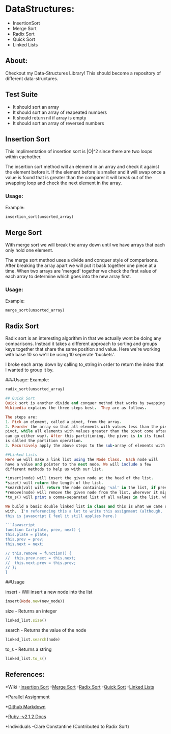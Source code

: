 # DataStructures:
* InsertionSort
* Merge Sort
* Radix Sort
* Quick Sort
* Linked Lists

## About:
Checkout my Data-Structures Library!
This should become a repository of different data-structures.

## Test Suite
  * It should sort an array
  * It should sort an array of reapeated numbers
  * It should return nil if array is empty
  * It should sort an array of reversed numbers

## Insertion Sort
This implimentation of insertion sort is |O|^2 since there
are two loops within eachother.

The insertion sort method will an element in an array and check it
against the element before it.  If the element before is smaller and it will swap
once a value is found that is greater than the comparer it will break out of the swapping loop
and check the next element in the array.
### Usage:
  Example:
  ```Ruby
  insertion_sort(unsorted_array)
  ```

## Merge Sort
With merge sort we will break the array down until
we have arrays that each only hold one element.

The merge sort method uses a divide and conquer style of comparisons. After breaking the
array apart we will put it back together one piece at a time.  When two arrays are
'merged' together we check the first value of each array to determine which goes into the
new array first.

### Usage:
  Example:
  ```Ruby
  merge_sort(unsorted_array)
  ```

## Radix Sort
Radix sort is an interesting algorithm in that we actually wont be
doing any comparisons. Instead it takes a different approach to sorting
and groups keys together that share the same position and
value.
Here we're working with base 10 so we'll be using 10 seperate 'buckets'.

I broke each array down by calling to_string in order to return the
index that I wanted to group it by.

###Usage:
  Example:
  ```Ruby
  radix_sort(unsorted_array)

## Quick Sort
Quick sort is another divide and conquer method that works by swapping values. I believe
Wikipedia explains the three steps best.  They are as follows.

The steps are:
1. Pick an element, called a pivot, from the array.
2. Reorder the array so that all elements with values less than the pivot come before the
pivot, while all elements with values greater than the pivot come after it (equal values
can go either way). After this partitioning, the pivot is in its final position. This
is called the partition operation.
3. Recursively apply the above steps to the sub-array of elements with smaller values and separately to the sub-array of elements with greater values.

##Linked Lists
Here we will make a link list using the Node Class.  Each node will
have a value and pointer to the next node. We will include a few
different methods to help us with our list.

*insert(node) will insert the given node at the head of the list.
*size() will return the length of the list.
*search(val) will return the node containing 'val' in the list, if present, else nil.
*remove(node) will remove the given node from the list, wherever it might be. Return the node's value. If it isn't found, return nil.
*to_s() will print a comma-separated list of all values in the list, whatever they might be: "12, 'sam', :item, 'tango', 42"

We build a basic double linked list in class and this is what we came up
with.  I'm referencing this a lot to write this assignment (although,
this is javascript I feel it still applies here.)

```Javascript
function Car(plate, prev, next) {
  this.plate = plate;
  this.prev = prev;
  this.next = next;

  // this.remove = function() {
  //  this.prev.next = this.next;
  //  this.next.prev = this.prev;
  // };
}
```

##Usage

insert - Will insert a new node into the list
```Ruby
insert(Node.new(new_node))
```

size - Returns an integer
```Ruby
linked_list.size()
```

search - Returns the value of the node
```Ruby
linked_list.search(node)
```

to_s - Returns a string
```Ruby
linked_list.to_s()
```

## References:
*Wiki
  -[Insertion Sort](http://en.wikipedia.org/wiki/Insertion_sort)
  -[Merge Sort](http://en.wikipedia.org/wiki/Merge_sort)
  -[Radix Sort](http://en.wikipedia.org/wiki/Radix_sort)
  -[Quick Sort](http://en.wikipedia.org/wiki/Quicksort)
  -[Linked Lists](http://en.wikipedia.org/wiki/Linked_list)

*[Parallel Assignment](http://stackoverflow.com/questions/4182722/swapping-array-elements-using-parallel-assignment)

*[Github Markdown](https://help.github.com/articles/markdown-basics/)

*[Ruby -v2.1.2 Docs](http://ruby-doc.org/core-2.1.2/)

*Individuals
  -Clare Constantine (Contributed to Radix Sort)

